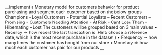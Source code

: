 
__implement a Monetary model for customers behavior for product purchasing and segment each customer based on the below groups
Champions - Loyal Customers - Potential Loyalists – Recent Customers – Promising - Customers Needing Attention - At Risk - Cant Lose Them – Hibernating – Lost
The customers will be grouped based on 3 main values
• Recency => how recent the last transaction is (Hint: choose a reference date, which is the most recent purchase in the dataset )
• Frequency => how many times the customer has bought from our store
• Monetary => how much each customer has paid for our products __ 
